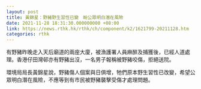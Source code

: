 ```yaml
---
layout: post
title: 黃錦星：野豬野生習性已變　盼公眾明白潛在風險
date: 2021-11-28 18:31:30.000000000 +08:00
link: https://news.rthk.hk/rthk/ch/component/k2/1621799-20211128.htm
categories: rthk
---
```


有野豬昨晚走入天后廟道的兩座大廈，被漁護署人員麻醉及捕獲後，已經人道處理。香港仔田灣邨亦有野豬出沒，一名男子報稱被野豬咬傷，拒絕送院。

環境局局長黃錦星說，野豬傷人個案與日俱增，牠們原本野生習性已改變，希望公眾明白潛在風險，不應等到有市民被野豬襲擊受傷才處理問題。
